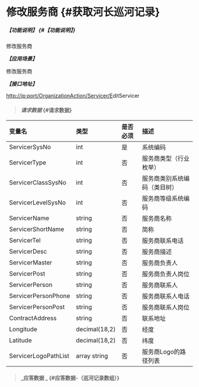 # 修改服务商 {#获取河长巡河记录}

##### _【功能说明】_ {#【功能说明】}

修改服务商

_**【应用场景】**_

修改服务商

_**【接口地址】**_

[http://ip:port/OrganizationAction/Servicer/E](http://ip:port/HMQuery/PatrolRiver/GetPatrolRivers)ditServicer

> #### _请求数据_ {#请求数据}

| 变量名 | 类型 | 是否必须 | 描述 |
| :--- | :--- | :--- | :--- |
| ServicerSysNo | int | 是 | 系统编码 |
| ServicerType | int | 否 | 服务商类型（行业枚举） |
| ServicerClassSysNo | int | 否 | 服务商类别系统编码（类目树） |
| ServicerLevelSysNo | int | 否 | 服务商等级系统编码 |
| ServicerName | string | 否 | 服务商名称 |
| ServicerShortName | string | 否 | 简称 |
| ServicerTel | string | 否 | 服务商联系电话 |
| ServicerDesc | string | 否 | 服务商描述 |
| ServicerMaster | string | 否 | 服务商负责人 |
| ServicerPost | string | 否 | 服务商负责人岗位 |
| ServicerPerson | string | 否 | 服务商联系人 |
| ServicerPersonPhone | string | 否 | 服务商联系人电话 |
| ServicerPersonPost | string | 否 | 服务商联系人岗位 |
| ContractAddress | string | 否 | 联系地址 |
| Longitude | decimal\(18,2\) | 否 | 经度 |
| Latitude | decimal\(18,2\) | 否 | 纬度 |
| ServicerLogoPathList | array string | 否 | 服务商Logo的路径列表 |

> #### _应答数据 _ {#应答数据-（巡河记录数组）}



